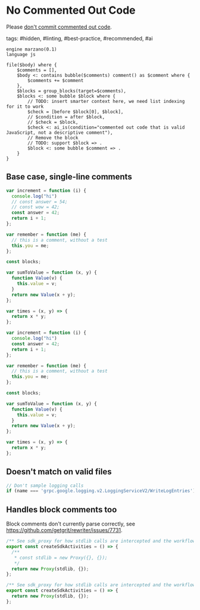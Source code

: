 # No Commented Out Code

Please [don't commit commented out code](https://kentcdodds.com/blog/please-dont-commit-commented-out-code).

tags: #hidden, #linting, #best-practice, #recommended, #ai

```grit
engine marzano(0.1)
language js

file($body) where {
    $comments = [],
    $body <: contains bubble($comments) comment() as $comment where {
        $comments += $comment
    },
    $blocks = group_blocks(target=$comments),
    $blocks <: some bubble $block where {
        // TODO: insert smarter context here, we need list indexing for it to work
        $check = [before $block[0], $block],
        // $condition = after $block,
        // $check = $block,
        $check <: ai_is(condition="commented out code that is valid JavaScript, not a descriptive comment"),
        // Remove the block
        // TODO: support $block => .
        $block <: some bubble $comment => .
    }
}
```

## Base case, single-line comments

```js
var increment = function (i) {
  console.log("hi")
  // const answer = 54;
  // const wow = 42;
  const answer = 42;
  return i + 1;
};

var remember = function (me) {
  // this is a comment, without a test
  this.you = me;
};

const blocks;

var sumToValue = function (x, y) {
  function Value(v) {
    this.value = v;
  }
  return new Value(x + y);
};

var times = (x, y) => {
  return x * y;
};
```

```js
var increment = function (i) {
  console.log("hi")
  const answer = 42;
  return i + 1;
};

var remember = function (me) {
  // this is a comment, without a test
  this.you = me;
};

const blocks;

var sumToValue = function (x, y) {
  function Value(v) {
    this.value = v;
  }
  return new Value(x + y);
};

var times = (x, y) => {
  return x * y;
};
```

## Doesn't match on valid files

```js
// Don't sample logging calls
if (name === 'grpc.google.logging.v2.LoggingServiceV2/WriteLogEntries') return RATE_DROP;
```

## Handles block comments too

Block comments don't currently parse correctly, see https://github.com/getgrit/rewriter/issues/7731.

```js
/** See sdk_proxy for how stdlib calls are intercepted and the workflow ID is injected. */
export const createSdkActivities = () => {
  /**
   * const stdlib = new Proxy({}, {});
   */
  return new Proxy(stdlib, {});
};
```

```js
/** See sdk_proxy for how stdlib calls are intercepted and the workflow ID is injected. */
export const createSdkActivities = () => {
  return new Proxy(stdlib, {});
};
```
